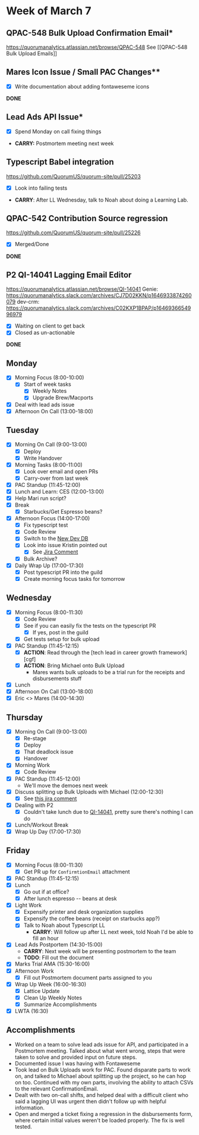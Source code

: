 # Week of March 7

## QPAC-548 Bulk Upload Confirmation Email*
https://quorumanalytics.atlassian.net/browse/QPAC-548
See [[QPAC-548 Bulk Upload Emails]]

## Mares Icon Issue / Small PAC Changes**
 * [x] Write documentation about adding fontaweseme icons

**DONE**

## Lead Ads API Issue*
- [x] Spend Monday on call fixing things

 - **CARRY:** Postmortem meeting next week

## Typescript Babel integration
https://github.com/QuorumUS/quorum-site/pull/25203
 - [x] Look into failing tests

 - **CARRY**: After LL Wednesday, talk to Noah about doing a Learning Lab.

## QPAC-542 Contribution Source regression
https://github.com/QuorumUS/quorum-site/pull/25226
 - [x] Merged/Done

**DONE**

## P2 QI-14041 Lagging Email Editor
https://quorumanalytics.atlassian.net/browse/QI-14041
Genie: https://quorumanalytics.slack.com/archives/CJ7D02KKN/p1646933874260079
dev-crm: https://quorumanalytics.slack.com/archives/C02KXP1BPAP/p1646936654996979

 - [x] Waiting on client to get back
 - [x] Closed as un-actionable

**DONE**

## Monday
 - [x] Morning Focus (8:00-10:00)
	 - [x] Start of week tasks
		 - [x] Weekly Notes
		 - [x] Upgrade Brew/Macports
 - [x] Deal with lead ads issue
 - [x] Afternoon On Call (13:00-18:00)

## Tuesday
 - [x] Morning On Call (9:00-13:00)
	 - [x] Deploy
	 - [x] Write Handover
 - [x] Morning Tasks (8:00-11:00)
	 - [x] Look over email and open PRs
	 - [x] Carry-over from last week
 - [x] PAC Standup (11:45-12:00)
 - [x] Lunch and Learn: CES (12:00-13:00)
 - [x] Help Mari run script?
 - [x] Break
	 - [x] Starbucks/Get Espresso beans?
 - [x] Afternoon Focus (14:00-17:00)
	 - [x] Fix typescript test
	 - [x] Code Review
	 - [x] Switch to the [New Dev DB][new-dev-db]
	 - [x] Look into issue Kristin pointed out
		 - [x] See [Jira Comment][qpac-542-comment]
	 - [x] Bulk Archive?
 - [x] Daily Wrap Up (17:00-17:30)
	 - [x] Post typescript PR into the guild
	 - [x] Create morning focus tasks for tomorrow

[new-dev-db]: https://quorumanalytics.slack.com/archives/C3LEYG0C8/p1646769904823779
[qpac-542-comment]: https://quorumanalytics.atlassian.net/browse/QPAC-542?focusedCommentId=74262

## Wednesday
 - [x] Morning Focus (8:00-11:30)
	 - [x] Code Review
	 - [x] See if you can easily fix the tests on the typescript PR
		 - [x] If yes, post in the guild
	 - [x] Get tests setup for bulk upload
 - [x] PAC Standup (11:45-12:15)
	 - [x] **ACTION**: Read through the [tech lead in career growth framework][cgf]
	 - [x] **ACTION**: Bring Michael onto Bulk Upload
		 - Mares wants bulk uploads to be a trial run for the receipts and disbursements stuff
 - [x] Lunch
 - [x] Afternoon On Call (13:00-18:00)
 - [x] Eric <> Mares (14:00-14:30)
       
[cfg]: https://docs.google.com/spreadsheets/d/1mm7bvoW9KhJ17z83FMfl0I9g00OEQelUqwIPJqaVXGs/edit#gid=1073771156

## Thursday
 - [x] Morning On Call (9:00-13:00)
	 - [x] Re-stage
	 - [x] Deploy
	 - [x] That deadlock issue
	 - [x] Handover
 - [x] Morning Work
	 - [x] Code Review
 - [x] PAC Standup (11:45-12:00)
	 - We'll move the demoes next week
 - [x] Discuss splitting up Bulk Uploads with Michael (12:00-12:30)
	 - [x] See [this jira comment][bulkupload-split]
 - [x] Dealing with P2
	 - [x] Couldn't take lunch due to [QI-14041][qi14041], pretty sure there's nothing I can do
 - [x] Lunch/Workout Break
 - [x] Wrap Up Day (17:00-17:30)

[bulkupload-split]: https://quorumanalytics.atlassian.net/browse/QPAC-548?focusedCommentId=74390
[qi14041]: https://quorumanalytics.atlassian.net/browse/QI-14041


## Friday
 - [x] Morning Focus (8:00-11:30)
	 - [x] Get PR up for `ConfirmtionEmail` attachment
 - [x] PAC Standup (11:45-12:15)
 - [x] Lunch
	 - [x] Go out if at office?
	 - [x] After lunch espresso -- beans at desk
 - [x] Light Work
	 - [x] Expensify printer and desk organization supplies
	 - [x] Expensify the coffee beans (receipt on starbucks app?)
	 - [x] Talk to Noah about Typescript LL
		 - **CARRY**: Will follow up after LL next week, told Noah I'd be able to fill an hour
 - [x] Lead Ads Postportem (14:30-15:00)
	 - **CARRY**: Next week will be presenting postmortem to the team
	 - **TODO**: Fill out the document
 - [x] Marks Trial AMA (15:30-16:00)
 - [x] Afternoon Work
	 - [x] Fill out Postmortem document parts assigned to you
 - [x] Wrap Up Week (16:00-16:30)
	 - [x] Lattice Update
	 - [x] Clean Up Weekly Notes
	 - [x] Summarize Accomplishments
 - [x] LWTA (16:30)

## Accomplishments
 - Worked on a team to solve lead ads issue for API, and participated in a Postmortem meeting. Talked about what went wrong, steps that were taken to solve and provided input on future steps.
 - Documented issue I was having with Fontaweseme
 - Took lead on Bulk Uploads work for PAC. Found disparate parts to work on, and talked to Michael about splitting up the project, so he can hop on too. Continued with my own parts, involving the ability to attach CSVs to the relevant ConfirmationEmail.
 - Dealt with two on-call shifts, and helped deal with a difficult client who said a lagging UI was urgent then didn't follow up with helpful information.
 - Open and merged a ticket fixing a regression in the disbursements form, where certain initial values weren't be loaded properly. The fix is well tested.